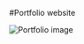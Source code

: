#Portfolio website

![Portfolio image](https://raw.github.com/costagolub/portfolioWebsite/master/screenshot.jpg)

